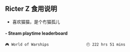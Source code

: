 ## Ricter Z 食用说明
- 喜欢猫猫，是个冇猫孤儿

<!-- steam-box start -->
#### - Steam playtime leaderboard
```text
🎮 World of Warships                 🕘 222 hrs 51 mins
```
<!-- Powered by https://github.com/YouEclipse/steam-box . -->
<!-- steam-box end -->
